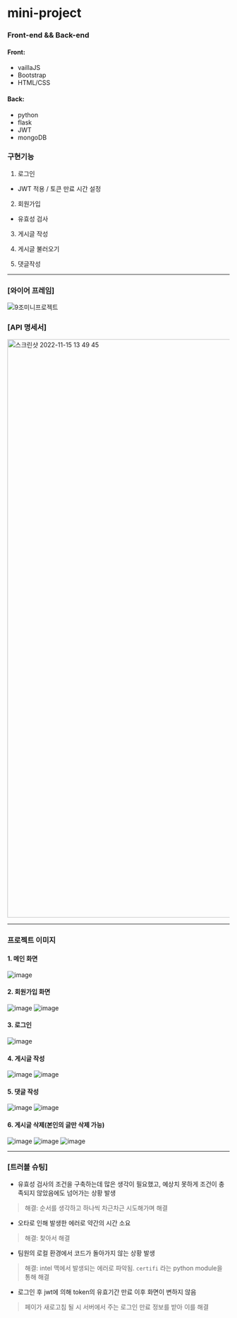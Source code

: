 # mini-project

### Front-end && Back-end

#### Front:
- vaillaJS
- Bootstrap
- HTML/CSS

#### Back:
- python
- flask
- JWT
- mongoDB

### 구현기능

1. 로그인
- JWT 적용 / 토큰 만료 시간 설정

2. 회원가입
- 유효성 검사

3. 게시글 작성

4. 게시글 불러오기

5. 댓글작성

---

### [와이어 프레임]
![9조미니프로젝트](https://user-images.githubusercontent.com/105340187/201684045-9c72bff7-c49c-4f3a-bdd1-4e0ccabca88b.png)

### [API 명세서] 
<img width="1308" alt="스크린샷 2022-11-15 13 49 45" src="https://user-images.githubusercontent.com/105340187/201829198-1e55b12a-57a8-4c89-8add-5a5d7e6e0d06.png">

---

### 프로젝트 이미지
#### 1. 메인 화면
![image](https://user-images.githubusercontent.com/61128538/202897320-2264de4c-b0b0-41a8-ad8b-bbf809de7524.png)

#### 2. 회원가입 화면
![image](https://user-images.githubusercontent.com/61128538/202897358-70ceb053-3683-4ccc-bab6-7666b5ec81f3.png)
![image](https://user-images.githubusercontent.com/61128538/202897384-f8e152e8-7fd0-4dfd-a717-6d28ff33c4d4.png)

#### 3. 로그인
![image](https://user-images.githubusercontent.com/61128538/202897456-6cacfa02-c46f-48e2-a791-cd3900eca391.png)

#### 4. 게시글 작성
![image](https://user-images.githubusercontent.com/61128538/202897479-973b2765-b02f-4d4f-903e-4f04dbedc207.png)
![image](https://user-images.githubusercontent.com/61128538/202897492-97cee8e3-fd5c-4175-bfdd-86cf81ea9155.png)

#### 5. 댓글 작성
![image](https://user-images.githubusercontent.com/61128538/202897522-3e25e4ab-d2c1-40c2-91d5-4b4e9b781b7d.png)
![image](https://user-images.githubusercontent.com/61128538/202897528-a2885f1f-7828-458e-964b-fd9cda8bf763.png)

#### 6. 게시글 삭제(본인의 글만 삭제 가능)
![image](https://user-images.githubusercontent.com/61128538/202897557-c59ca4c5-6a3c-4ffd-ac0d-469752c03513.png)
![image](https://user-images.githubusercontent.com/61128538/202897571-c57241d1-0f78-464e-9bb0-d351ceb3db47.png)
![image](https://user-images.githubusercontent.com/61128538/202897585-974c9516-0a15-442f-976c-4022f2ec5711.png)

---
### [트러블 슈팅]
- 유효성 검사의 조건을 구축하는데 많은 생각이 필요했고, 예상치 못하게 조건이 충족되지 않았음에도 넘어가는 상황 발생
> 해결: 순서를 생각하고 하나씩 차근차근 시도해가며 해결
- 오타로 인해 발생한 에러로 약간의 시간 소요
> 해결: 찾아서 해결
- 팀원의 로컬 환경에서 코드가 돌아가지 않는 상황 발생
> 해결: intel 맥에서 발생되는 에러로 파악됨. `certifi` 라는 python module을 통해 해결
- 로그인 후 jwt에 의해 token의 유효기간 만료 이후 화면이 변하지 않음
> 페이가 새로고침 될 시 서버에서 주는 로그인 만료 정보를 받아 이를 해결
